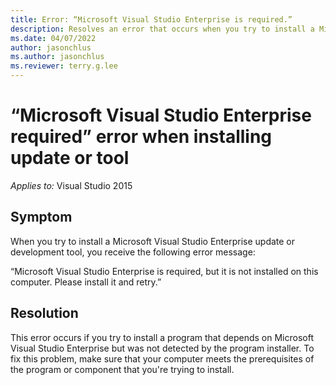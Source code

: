 ```yaml
---
title: Error: “Microsoft Visual Studio Enterprise is required.”
description: Resolves an error that occurs when you try to install a Microsoft Visual Studio Enterprise update or tool.
ms.date: 04/07/2022
author: jasonchlus
ms.author: jasonchlus
ms.reviewer: terry.g.lee
---
```


#  “Microsoft Visual Studio Enterprise required” error when installing update or tool

_Applies to:_&nbsp;Visual Studio 2015

## Symptom
When you try to install a Microsoft Visual Studio Enterprise update or development tool, you receive the following error message:

“Microsoft Visual Studio Enterprise is required, but it is not installed on this computer. Please install it and retry.”

## Resolution
This error occurs if you try to install a program that depends on Microsoft Visual Studio Enterprise but was not detected by the program installer. To fix this problem, make sure that your computer meets the prerequisites of the program or component that you're trying to install.
